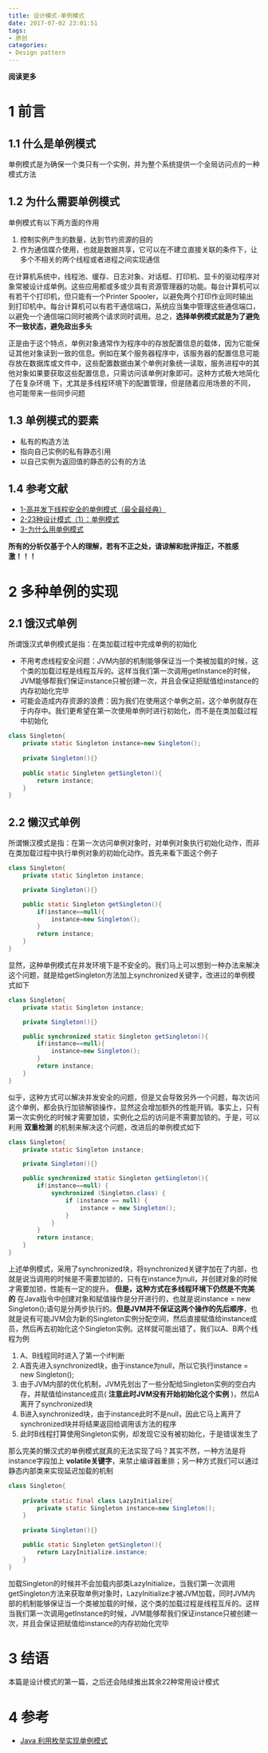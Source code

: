 ```yaml
---
title: 设计模式-单例模式
date: 2017-07-02 23:01:51
tags: 
- 原创
categories: 
- Design pattern
---
```


__阅读更多__

<!--more-->

# 1 前言

## 1.1 什么是单例模式

单例模式是为确保一个类只有一个实例，并为整个系统提供一个全局访问点的一种模式方法

## 1.2 为什么需要单例模式

单例模式有以下两方面的作用

1. 控制实例产生的数量，达到节约资源的目的
2. 作为通信媒介使用，也就是数据共享，它可以在不建立直接关联的条件下，让多个不相关的两个线程或者进程之间实现通信

在计算机系统中，线程池、缓存、日志对象、对话框、打印机、显卡的驱动程序对象常被设计成单例。这些应用都或多或少具有资源管理器的功能。每台计算机可以有若干个打印机，但只能有一个Printer Spooler，以避免两个打印作业同时输出到打印机中。每台计算机可以有若干通信端口，系统应当集中管理这些通信端口，以避免一个通信端口同时被两个请求同时调用。总之，__选择单例模式就是为了避免不一致状态，避免政出多头__

正是由于这个特点，单例对象通常作为程序中的存放配置信息的载体，因为它能保证其他对象读到一致的信息。例如在某个服务器程序中，该服务器的配置信息可能存放在数据库或文件中，这些配置数据由某个单例对象统一读取，服务进程中的其他对象如果要获取这些配置信息，只需访问该单例对象即可。这种方式极大地简化了在复杂环境 下，尤其是多线程环境下的配置管理，但是随着应用场景的不同，也可能带来一些同步问题
    
## 1.3 单例模式的要素

* 私有的构造方法
* 指向自己实例的私有静态引用
* 以自己实例为返回值的静态的公有的方法

## 1.4 参考文献

* [1-高并发下线程安全的单例模式（最全最经典）](http://blog.csdn.net/cselmu9/article/details/51366946)
* [2-23种设计模式（1）：单例模式](http://blog.csdn.net/zhengzhb/article/details/7331369)
* [3-为什么用单例模式](http://blog.csdn.net/yn49782026/article/details/7732651)

__所有的分析仅基于个人的理解，若有不正之处，请谅解和批评指正，不胜感激！！！__

# 2 多种单例的实现

## 2.1 饿汉式单例

所谓饿汉式单例模式是指：在类加载过程中完成单例的初始化

* 不用考虑线程安全问题：JVM内部的机制能够保证当一个类被加载的时候，这个类的加载过程是线程互斥的。这样当我们第一次调用getInstance的时候，JVM能够帮我们保证instance只被创建一次，并且会保证把赋值给instance的内存初始化完毕
* 可能会造成内存资源的浪费：因为我们在使用这个单例之前，这个单例就存在于内存中。我们更希望在第一次使用单例时进行初始化，而不是在类加载过程中初始化
```Java
class Singleton{
    private static Singleton instance=new Singleton();
    
    private Singleton(){}
    
    public static Singleton getSingleton(){
        return instance;
    }
}
```

## 2.2 懒汉式单例

所谓懒汉模式是指：在第一次访问单例对象时，对单例对象执行初始化动作，而非在类加载过程中执行单例对象的初始化动作。首先来看下面这个例子
```Java
class Singleton{
    private static Singleton instance;

    private Singleton(){}

    public static Singleton getSingleton(){
        if(instance==null){
            instance=new Singleton();
        }
        return instance;
    }
}
```
显然，这种单例模式在并发环境下是不安全的。我们马上可以想到一种办法来解决这个问题，就是给getSingleton方法加上synchronized关键字，改进过的单例模式如下
```Java
class Singleton{
    private static Singleton instance;

    private Singleton(){}

    public synchronized static Singleton getSingleton(){
        if(instance==null){
            instance=new Singleton();
        }
        return instance;
    }
}
```
似乎，这种方式可以解决并发安全的问题，但是又会导致另外一个问题，每次访问这个单例，都会执行加锁解锁操作，显然这会增加额外的性能开销。事实上，只有第一次实例化的时候才需要加锁，实例化之后的访问是不需要加锁的。于是，可以利用 __双重检测__ 的机制来解决这个问题，改进后的单例模式如下
```Java
class Singleton{
    private static Singleton instance;

    private Singleton(){}

    public synchronized static Singleton getSingleton(){
        if(instance==null) {
            synchronized (Singleton.class) {
                if (instance == null) {
                    instance = new Singleton();
                }
            }
        }
        return instance;
    }
}
```
上述单例模式，采用了synchronized块，将synchronized关键字加在了内部，也就是说当调用的时候是不需要加锁的，只有在instance为null，并创建对象的时候才需要加锁，性能有一定的提升。 __但是，这种方式在多线程环境下仍然是不完美的__
在Java指令中创建对象和赋值操作是分开进行的，也就是说instance = new Singleton();语句是分两步执行的。__但是JVM并不保证这两个操作的先后顺序__，也就是说有可能JVM会为新的Singleton实例分配空间，然后直接赋值给instance成员，然后再去初始化这个Singleton实例。这样就可能出错了，我们以A、B两个线程为例

1. A、B线程同时进入了第一个if判断
2. A首先进入synchronized块，由于instance为null，所以它执行instance = new Singleton();
3. 由于JVM内部的优化机制，JVM先划出了一些分配给Singleton实例的空白内存，并赋值给instance成员( __注意此时JVM没有开始初始化这个实例__ )，然后A离开了synchronized块
4. B进入synchronized块，由于instance此时不是null，因此它马上离开了synchronized块并将结果返回给调用该方法的程序
5. 此时B线程打算使用Singleton实例，却发现它没有被初始化，于是错误发生了

那么完美的懒汉式的单例模式就真的无法实现了吗？其实不然，一种方法是将instance字段加上 __volatile关键字__，来禁止编译器重排；另一种方式我们可以通过静态内部类来实现延迟加载的机制
```Java
class Singleton{
    
    private static final class LazyInitialize{
        private static Singleton instance=new Singleton();
    }
    
    private Singleton(){}

    public static Singleton getSingleton(){
        return LazyInitialize.instance;
    }
}
```
加载Singleton的时候并不会加载内部类LazyInitialize，当我们第一次调用getSingleton方法来获取单例对象时，LazyInitialize才被JVM加载，同时JVM内部的机制能够保证当一个类被加载的时候，这个类的加载过程是线程互斥的。这样当我们第一次调用getInstance的时候，JVM能够帮我们保证instance只被创建一次，并且会保证把赋值给instance的内存初始化完毕

# 3 结语

本篇是设计模式的第一篇，之后还会陆续推出其余22种常用设计模式

# 4 参考

* [Java 利用枚举实现单例模式](http://blog.csdn.net/yy254117440/article/details/52305175)
